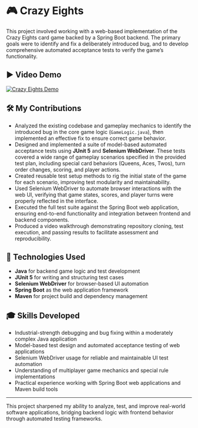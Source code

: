 # 🎮 Crazy Eights

This project involved working with a web-based implementation of the Crazy Eights card game backed by a Spring Boot backend. The primary goals were to identify and fix a deliberately introduced bug, and to develop comprehensive automated acceptance tests to verify the game’s functionality.

## ▶️ Video Demo

[![Crazy Eights Demo](https://img.youtube.com/vi/KNOGn1ahCrA/maxresdefault.jpg)](https://www.youtube.com/watch?v=KNOGn1ahCrA)

## 🛠️ My Contributions

- Analyzed the existing codebase and gameplay mechanics to identify the introduced bug in the core game logic (`GameLogic.java`), then implemented an effective fix to ensure correct game behavior.
- Designed and implemented a suite of model-based automated acceptance tests using **JUnit 5** and **Selenium WebDriver**. These tests covered a wide range of gameplay scenarios specified in the provided test plan, including special card behaviors (Queens, Aces, Twos), turn order changes, scoring, and player actions.
- Created reusable test setup methods to rig the initial state of the game for each scenario, improving test modularity and maintainability.
- Used Selenium WebDriver to automate browser interactions with the web UI, verifying that game states, scores, and player turns were properly reflected in the interface.
- Executed the full test suite against the Spring Boot web application, ensuring end-to-end functionality and integration between frontend and backend components.
- Produced a video walkthrough demonstrating repository cloning, test execution, and passing results to facilitate assessment and reproducibility.

## 🧰 Technologies Used

- **Java** for backend game logic and test development
- **JUnit 5** for writing and structuring test cases
- **Selenium WebDriver** for browser-based UI automation
- **Spring Boot** as the web application framework
- **Maven** for project build and dependency management

## 🎓 Skills Developed

- Industrial-strength debugging and bug fixing within a moderately complex Java application
- Model-based test design and automated acceptance testing of web applications
- Selenium WebDriver usage for reliable and maintainable UI test automation
- Understanding of multiplayer game mechanics and special rule implementations
- Practical experience working with Spring Boot web applications and Maven build tools

---

This project sharpened my ability to analyze, test, and improve real-world software applications, bridging backend logic with frontend behavior through automated testing frameworks.
